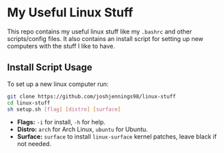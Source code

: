 # My Useful Linux Stuff

This repo contains my useful linux stuff like my `.bashrc` and other scripts/config files. It also contains an install script for setting up new computers with the stuff I like to have.

## Install Script Usage

To set up a new linux computer run:
```bash
git clone https://github.com/joshjennings98/linux-stuff
cd linux-stuff
sh setup.sh [flag] [distro] [surface]
```
* **Flags:** `-i` for install, `-h` for help.
* **Distro:** `arch` for Arch Linux, `ubuntu` for Ubuntu.
* **Surface:** `surface` to install `linux-surface` kernel patches, leave black if not needed.
